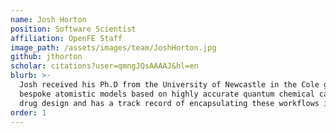 ```yaml
---
name: Josh Horton
position: Software Scientist
affiliation: OpenFE Staff
image_path: /assets/images/team/JoshHorton.jpg
github: jthorton
scholar: citations?user=qmngJQsAAAAJ&hl=en
blurb: >-
  Josh received his Ph.D from the University of Newcastle in the Cole group. His research focused on developing 
  bespoke atomistic models based on highly accurate quantum chemical calculations to aid in efficient computer-aided 
  drug design and has a track record of encapsulating these workflows in open-source software.  
order: 1
---
```

